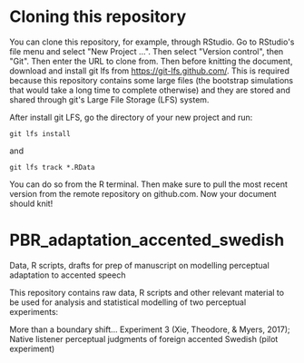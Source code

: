 # Cloning this repository

You can clone this repository, for example, through RStudio. Go to RStudio's file menu and select "New Project ...". Then select "Version control", then "Git". Then enter the URL to clone from. Then before knitting the document, download and install git lfs from https://git-lfs.github.com/. This is required because this repository contains some large files (the bootstrap simulations that would take a long time to complete otherwise) and they are stored and shared through git's Large File Storage (LFS) system.

After install git LFS, go the directory of your new project and run:

`git lfs install`

and

`git lfs track *.RData`

You can do so from the R terminal. Then make sure to pull the most recent version from the remote repository on github.com. Now your document should knit!


# PBR_adaptation_accented_swedish
Data, R scripts, drafts for prep of manuscript on modelling perceptual adaptation to accented speech

This repository contains raw data, R scripts and other relevant material to be used for analysis and statistical modelling of two perceptual experiments:

More than a boundary shift... Experiment 3 (Xie, Theodore, & Myers, 2017);
Native listener perceptual judgments of foreign accented Swedish (pilot experiment)

